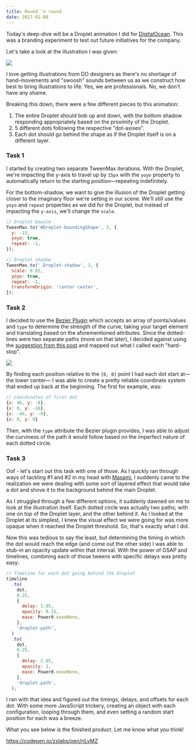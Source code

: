 ```yaml
---
title: Round 'n round
date: 2017-01-08
---
```


Today's deep-dive will be a Droplet animation I did for [DigitalOcean](https://www.digitalocean.com). This was a branding experiment to test out future initiatives for the company.

Let's take a look at the illustration I was given:

![](/uploads/round-n-round--illustration.png)

I love getting illustrations from DO designers as there's no shortage of hand-movements and "swoosh" sounds between us as we construct how best to bring illustrations to life. Yes, we are professionals. No, we don't have any shame.

Breaking this down, there were a few different pieces to this animation:

1. The entire Droplet should bob up and down, with the bottom shadow responding appropriately based on the proximity of the Droplet.
1. 5 different dots following the respective "dot-axises".
1. Each dot should go behind the shape as if the Droplet itself is on a different layer.

### Task 1

I started by creating two separate TweenMax iterations. With the Droplet, we're impacting the y-axis to travel up by `15px` with the `yoyo` property to automatically return to the starting position&mdash;repeating indefinitely.

For the bottom-shadow, we want to give the illusion of the Droplet getting closer to the imaginary floor we're setting in our scene. We'll still use the `yoyo` and `repeat` properties as we did for the Droplet, but instead of impacting the `y-axis`, we'll change the `scale`.

```js
// Droplet bounce
TweenMax.to('#Droplet-boundingShape', 3, {
  y: -15,
  yoyo: true,
  repeat: -1,
});

// Droplet shadow
TweenMax.to('.Droplet-shadow', 3, {
  scale: 0.85,
  yoyo: true,
  repeat: -1,
  transformOrigin: 'center center',
});
```

### Task 2

I decided to use the [Bezier Plugin](https://greensock.com/BezierPlugin-JS) which accepts an array of points/values and `type` to determine the strength of the curve, taking your target element and translating based on the aforementioned attributes. Since the dotted-lines were two separate paths (more on that later), I decided against using the [suggestion from this post](https://greensock.com/forums/topic/13581-animate-svg-object-along-motion-path/) and mapped out what I called each "hard-stop".

![](/uploads/round-n-round--hard-stops.png)

By finding each position relative to the `[0, 0]` point I had each dot start at&mdash;the lower center&mdash; I was able to create a pretty reliable coordinate system that ended up back at the beginning. The first for example, was:

```js
// Coordinates of first dot
{x: 46, y: -8},
{x: 0, y: -16},
{x: -46, y: -8},
{x: 0, y: 0}
```

Then, with the `type` attribute the Bezier plugin provides, I was able to adjust the curviness of the path it would follow based on the imperfect nature of each dotted circle.

### Task 3

Oof - let's start out this task with one of those. As I quickly ran through ways of tackling #1 and #2 in my head with [Masami](https://dribbble.com/masamikubo), I suddenly came to the realization we were dealing with some sort of layered effect that would take a dot and shove it to the background behind the main Droplet.

As I struggled through a few different options, it suddenly dawned on me to look at the illustration itself. Each dotted circle was actually two paths; with one on top of the Droplet layer, and the other behind it. As I looked at the Droplet at its simplest, I knew the visual effect we were going for was more opaque when it reached the Droplet threshold. So, that's exactly what I did.

Now this was tedious to say the least, but determining the timing in which the dot would reach the edge (and come out the other side) I was able to stub-in an opacity update within that interval. With the power of GSAP and timelines, combining each of those tweens with specific delays was pretty easy:

```js
// Timeline for each dot going behind the Droplet
timeline
  .to(
    dot,
    0.25,
    {
      delay: 1.85,
      opacity: 0.15,
      ease: Power0.easeNone,
    },
    'droplet-path',
  )
  .to(
    dot,
    0.25,
    {
      delay: 2.85,
      opacity: 1,
      ease: Power0.easeNone,
    },
    'droplet-path',
  );
```

I ran with that idea and figured out the timings, delays, and offsets for each dot. With some more JavaScript trickery, creating an object with each configuration, looping through them, and even setting a random start position for each was a breeze.

What you see below is the finished product. Let me know what you think!

https://codepen.io/zslabs/pen/rjLvMZ
